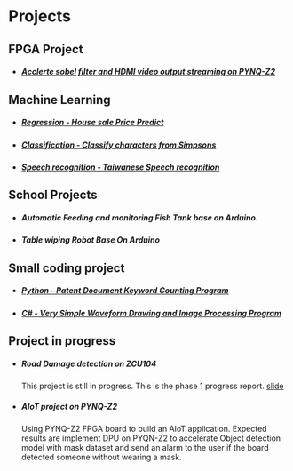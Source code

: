 # Projects
 
## FPGA Project
 
* ##### [Acclerte sobel filter and HDMI video output streaming on PYNQ-Z2](https://github.com/aclich/PYNQ-Z2_sobel_filter_HDMI) 
 
## Machine Learning
 
* ##### [Regression - House sale Price Predict](https://github.com/aclich/MachineLearningNTUT-Regression)
 
* ##### [Classification - Classify characters from Simpsons](https://github.com/aclich/MachineLearningNTUT-Classification)
 
* ##### [Speech recognition - Taiwanese Speech recognition](https://github.com/aclich/MachineLearningNTUT-Speech_Recognition)
 
## School Projects
 
<!-- IoT : Automatic Feeding and monitoring Fish Tank base on Arduino. -->
* ##### Automatic Feeding and monitoring Fish Tank base on Arduino.

* ##### Table wiping Robot Base On Arduino
 
## Small coding project
* ##### [Python - Patent Document Keyword Counting Program](https://github.com/aclich/XML_tag_removing_script)
* ##### [C# - Very Simple Waveform Drawing and Image Processing Program]()

## Project in progress
* ##### Road Damage detection on ZCU104
    This project is still in progress. This is the phase 1 progress report. [slide](https://drive.google.com/file/d/1MgMHQy5AlZh62_PNSQCDdqoI-uOqAvFr/view?usp=sharing)

* ##### AIoT project on PYNQ-Z2
    Using PYNQ-Z2 FPGA board to build an AIoT application. Expected results are implement DPU on PYQN-Z2 to accelerate Object detection model with mask dataset and send an alarm to the user if the board detected someone without wearing a mask.